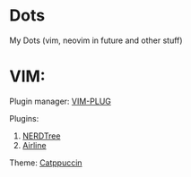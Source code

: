 # Dots
My Dots (vim, neovim in future and other stuff)

# VIM:
Plugin manager: [VIM-PLUG](https://github.com/junegunn/vim-plug)

Plugins:
1. [NERDTree](https://vimawesome.com/plugin/nerdtree-red)
2. [Airline](https://vimawesome.com/plugin/vim-airline-superman)

Theme: [Catppuccin](https://github.com/catppuccin/vim) 

